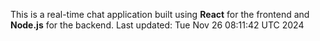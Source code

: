 This is a real-time chat application built using **React** for the frontend and **Node.js** for the backend.
Last updated: Tue Nov 26 08:11:42 UTC 2024
